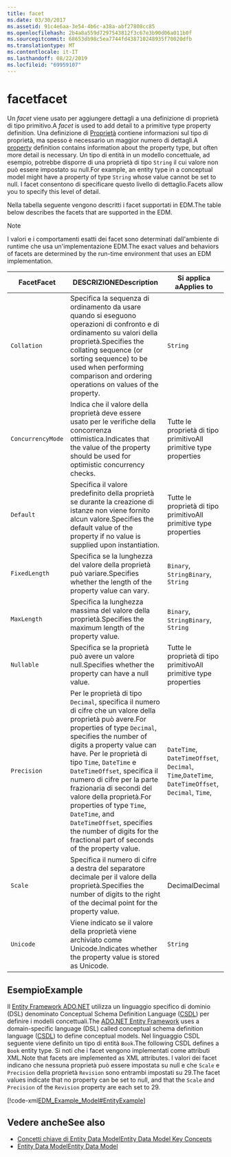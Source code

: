 ```yaml
---
title: facet
ms.date: 03/30/2017
ms.assetid: 91c4e6aa-3e54-4b6c-a38a-abf27808cc85
ms.openlocfilehash: 2b4a8a559d7297543812f3c67e3b90d06a011b0f
ms.sourcegitcommit: 68653db98c5ea7744fd438710248935f70020dfb
ms.translationtype: MT
ms.contentlocale: it-IT
ms.lasthandoff: 08/22/2019
ms.locfileid: "69959107"
---
```

# <a name="facet"></a><span data-ttu-id="6cc4f-102">facet</span><span class="sxs-lookup"><span data-stu-id="6cc4f-102">facet</span></span>
<span data-ttu-id="6cc4f-103">Un *facet* viene usato per aggiungere dettagli a una definizione di proprietà di tipo primitivo.</span><span class="sxs-lookup"><span data-stu-id="6cc4f-103">A *facet* is used to add detail to a primitive type property definition.</span></span> <span data-ttu-id="6cc4f-104">Una definizione di [Proprietà](../../../../docs/framework/data/adonet/property.md) contiene informazioni sul tipo di proprietà, ma spesso è necessario un maggior numero di dettagli.</span><span class="sxs-lookup"><span data-stu-id="6cc4f-104">A [property](../../../../docs/framework/data/adonet/property.md) definition contains information about the property type, but often more detail is necessary.</span></span> <span data-ttu-id="6cc4f-105">Un tipo di entità in un modello concettuale, ad esempio, potrebbe disporre di una proprietà di tipo `String` il cui valore non può essere impostato su null.</span><span class="sxs-lookup"><span data-stu-id="6cc4f-105">For example, an entity type in a conceptual model might have a property of type `String` whose value cannot be set to null.</span></span> <span data-ttu-id="6cc4f-106">I facet consentono di specificare questo livello di dettaglio.</span><span class="sxs-lookup"><span data-stu-id="6cc4f-106">Facets allow you to specify this level of detail.</span></span>  
  
 <span data-ttu-id="6cc4f-107">Nella tabella seguente vengono descritti i facet supportati in EDM.</span><span class="sxs-lookup"><span data-stu-id="6cc4f-107">The table below describes the facets that are supported in the EDM.</span></span>  
  
> [!NOTE]
> <span data-ttu-id="6cc4f-108">I valori e i comportamenti esatti dei facet sono determinati dall'ambiente di runtime che usa un'implementazione EDM.</span><span class="sxs-lookup"><span data-stu-id="6cc4f-108">The exact values and behaviors of facets are determined by the run-time environment that uses an EDM implementation.</span></span>  
  
|<span data-ttu-id="6cc4f-109">Facet</span><span class="sxs-lookup"><span data-stu-id="6cc4f-109">Facet</span></span>|<span data-ttu-id="6cc4f-110">DESCRIZIONE</span><span class="sxs-lookup"><span data-stu-id="6cc4f-110">Description</span></span>|<span data-ttu-id="6cc4f-111">Si applica a</span><span class="sxs-lookup"><span data-stu-id="6cc4f-111">Applies to</span></span>|  
|-----------|-----------------|----------------|  
|`Collation`|<span data-ttu-id="6cc4f-112">Specifica la sequenza di ordinamento da usare quando si eseguono operazioni di confronto e di ordinamento su valori della proprietà.</span><span class="sxs-lookup"><span data-stu-id="6cc4f-112">Specifies the collating sequence (or sorting sequence) to be used when performing comparison and ordering operations on values of the property.</span></span>|`String`|  
|`ConcurrencyMode`|<span data-ttu-id="6cc4f-113">Indica che il valore della proprietà deve essere usato per le verifiche della concorrenza ottimistica.</span><span class="sxs-lookup"><span data-stu-id="6cc4f-113">Indicates that the value of the property should be used for optimistic concurrency checks.</span></span>|<span data-ttu-id="6cc4f-114">Tutte le proprietà di tipo primitivo</span><span class="sxs-lookup"><span data-stu-id="6cc4f-114">All primitive type properties</span></span>|  
|`Default`|<span data-ttu-id="6cc4f-115">Specifica il valore predefinito della proprietà se durante la creazione di istanze non viene fornito alcun valore.</span><span class="sxs-lookup"><span data-stu-id="6cc4f-115">Specifies the default value of the property if no value is supplied upon instantiation.</span></span>|<span data-ttu-id="6cc4f-116">Tutte le proprietà di tipo primitivo</span><span class="sxs-lookup"><span data-stu-id="6cc4f-116">All primitive type properties</span></span>|  
|`FixedLength`|<span data-ttu-id="6cc4f-117">Specifica se la lunghezza del valore della proprietà può variare.</span><span class="sxs-lookup"><span data-stu-id="6cc4f-117">Specifies whether the length of the property value can vary.</span></span>|<span data-ttu-id="6cc4f-118">`Binary`, `String`</span><span class="sxs-lookup"><span data-stu-id="6cc4f-118">`Binary`, `String`</span></span>|  
|`MaxLength`|<span data-ttu-id="6cc4f-119">Specifica la lunghezza massima del valore della proprietà.</span><span class="sxs-lookup"><span data-stu-id="6cc4f-119">Specifies the maximum length of the property value.</span></span>|<span data-ttu-id="6cc4f-120">`Binary`, `String`</span><span class="sxs-lookup"><span data-stu-id="6cc4f-120">`Binary`, `String`</span></span>|  
|`Nullable`|<span data-ttu-id="6cc4f-121">Specifica se la proprietà può avere un valore null.</span><span class="sxs-lookup"><span data-stu-id="6cc4f-121">Specifies whether the property can have a null value.</span></span>|<span data-ttu-id="6cc4f-122">Tutte le proprietà di tipo primitivo</span><span class="sxs-lookup"><span data-stu-id="6cc4f-122">All primitive type properties</span></span>|  
|`Precision`|<span data-ttu-id="6cc4f-123">Per le proprietà di tipo `Decimal`, specifica il numero di cifre che un valore della proprietà può avere.</span><span class="sxs-lookup"><span data-stu-id="6cc4f-123">For properties of type `Decimal`, specifies the number of digits a property value can have.</span></span> <span data-ttu-id="6cc4f-124">Per le proprietà di tipo `Time`, `DateTime` e `DateTimeOffset`, specifica il numero di cifre per la parte frazionaria di secondi del valore della proprietà.</span><span class="sxs-lookup"><span data-stu-id="6cc4f-124">For properties of type `Time`, `DateTime`, and `DateTimeOffset`, specifies the number of digits for the fractional part of seconds of the property value.</span></span>|<span data-ttu-id="6cc4f-125">`DateTime`, `DateTimeOffset`, `Decimal`, `Time`,</span><span class="sxs-lookup"><span data-stu-id="6cc4f-125">`DateTime`, `DateTimeOffset`, `Decimal`, `Time`,</span></span>|  
|`Scale`|<span data-ttu-id="6cc4f-126">Specifica il numero di cifre a destra del separatore decimale per il valore della proprietà.</span><span class="sxs-lookup"><span data-stu-id="6cc4f-126">Specifies the number of digits to the right of the decimal point for the property value.</span></span>|<span data-ttu-id="6cc4f-127">Decimal</span><span class="sxs-lookup"><span data-stu-id="6cc4f-127">Decimal</span></span>|  
|`Unicode`|<span data-ttu-id="6cc4f-128">Viene indicato se il valore della proprietà viene archiviato come Unicode.</span><span class="sxs-lookup"><span data-stu-id="6cc4f-128">Indicates whether the property value is stored as Unicode.</span></span>|`String`|  
  
## <a name="example"></a><span data-ttu-id="6cc4f-129">Esempio</span><span class="sxs-lookup"><span data-stu-id="6cc4f-129">Example</span></span>  
 <span data-ttu-id="6cc4f-130">Il [Entity Framework ADO.NET](../../../../docs/framework/data/adonet/ef/index.md) utilizza un linguaggio specifico di dominio (DSL) denominato Conceptual Schema Definition Language ([CSDL](../../../../docs/framework/data/adonet/ef/language-reference/csdl-specification.md)) per definire i modelli concettuali.</span><span class="sxs-lookup"><span data-stu-id="6cc4f-130">The [ADO.NET Entity Framework](../../../../docs/framework/data/adonet/ef/index.md) uses a domain-specific language (DSL) called conceptual schema definition language ([CSDL](../../../../docs/framework/data/adonet/ef/language-reference/csdl-specification.md)) to define conceptual models.</span></span> <span data-ttu-id="6cc4f-131">Nel linguaggio CSDL seguente viene definito un tipo di entità `Book`.</span><span class="sxs-lookup"><span data-stu-id="6cc4f-131">The following CSDL defines a `Book` entity type.</span></span> <span data-ttu-id="6cc4f-132">Si noti che i facet vengono implementati come attributi XML.</span><span class="sxs-lookup"><span data-stu-id="6cc4f-132">Note that facets are implemented as XML attributes.</span></span> <span data-ttu-id="6cc4f-133">I valori dei facet indicano che nessuna proprietà può essere impostata su null e che `Scale` e `Precision` della proprietà `Revision` sono entrambi impostati su 29.</span><span class="sxs-lookup"><span data-stu-id="6cc4f-133">The facet values indicate that no property can be set to null, and that the `Scale` and `Precision` of the `Revision` property are each set to 29.</span></span>  
  
 [!code-xml[EDM_Example_Model#EntityExample](../../../../samples/snippets/xml/VS_Snippets_Data/edm_example_model/xml/books.edmx#entityexample)]  
  
## <a name="see-also"></a><span data-ttu-id="6cc4f-134">Vedere anche</span><span class="sxs-lookup"><span data-stu-id="6cc4f-134">See also</span></span>

- [<span data-ttu-id="6cc4f-135">Concetti chiave di Entity Data Model</span><span class="sxs-lookup"><span data-stu-id="6cc4f-135">Entity Data Model Key Concepts</span></span>](../../../../docs/framework/data/adonet/entity-data-model-key-concepts.md)
- [<span data-ttu-id="6cc4f-136">Entity Data Model</span><span class="sxs-lookup"><span data-stu-id="6cc4f-136">Entity Data Model</span></span>](../../../../docs/framework/data/adonet/entity-data-model.md)
